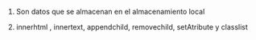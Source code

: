 1. Son datos que se almacenan en el almacenamiento local

2. innerhtml , innertext, appendchild, removechild, setAtribute y classlist